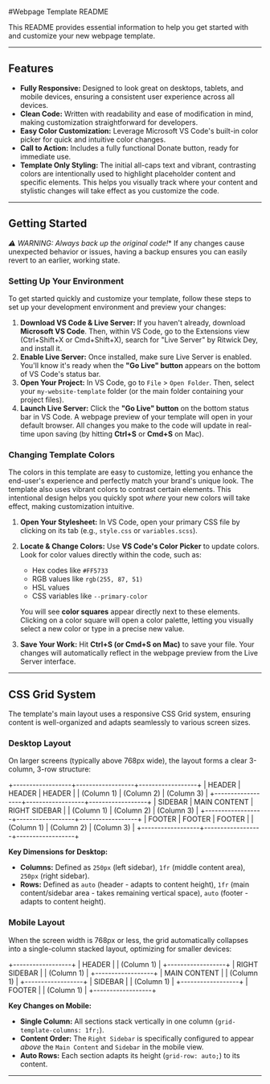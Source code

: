 #Webpage Template README

This README provides essential information to help you get started with and customize your new webpage template.

---

## Features

* **Fully Responsive:** Designed to look great on desktops, tablets, and mobile devices, ensuring a consistent user experience across all devices.
* **Clean Code:** Written with readability and ease of modification in mind, making customization straightforward for developers.
* **Easy Color Customization:** Leverage Microsoft VS Code's built-in color picker for quick and intuitive color changes.
* **Call to Action:** Includes a fully functional Donate button, ready for immediate use.
* **Template Only Styling:** The initial all-caps text and vibrant, contrasting colors are intentionally used to highlight placeholder content and specific elements. This helps you visually track where your content and stylistic changes will take effect as you customize the code.

---

## Getting Started

*⚠️ WARNING: Always back up the original code!** If any changes cause unexpected behavior or issues, having a backup ensures you can easily revert to an earlier, working state.

### Setting Up Your Environment

To get started quickly and customize your template, follow these steps to set up your development environment and preview your changes:

1.  **Download VS Code & Live Server:** If you haven't already, download **Microsoft VS Code**. Then, within VS Code, go to the Extensions view (Ctrl+Shift+X or Cmd+Shift+X), search for "Live Server" by Ritwick Dey, and install it.
2.  **Enable Live Server:** Once installed, make sure Live Server is enabled. You'll know it's ready when the **"Go Live" button** appears on the bottom of VS Code's status bar.
3.  **Open Your Project:** In VS Code, go to `File` > `Open Folder`. Then, select your `my-website-template` folder (or the main folder containing your project files).
4.  **Launch Live Server:** Click the **"Go Live" button** on the bottom status bar in VS Code. A webpage preview of your template will open in your default browser. All changes you make to the code will update in real-time upon saving (by hitting **Ctrl+S** or **Cmd+S** on Mac).

### Changing Template Colors

The colors in this template are easy to customize, letting you enhance the end-user's experience and perfectly match your brand's unique look. The template also uses vibrant colors to contrast certain elements. This intentional design helps you quickly spot *where* your new colors will take effect, making customization intuitive.

1.  **Open Your Stylesheet:** In VS Code, open your primary CSS file by clicking on its tab (e.g., `style.css` or `variables.scss`).
2.  **Locate & Change Colors:** Use **VS Code's Color Picker** to update colors. Look for color values directly within the code, such as:
    * Hex codes like `#FF5733`
    * RGB values like `rgb(255, 87, 51)`
    * HSL values
    * CSS variables like `--primary-color`

    You will see **color squares** appear directly next to these elements. Clicking on a color square will open a color palette, letting you visually select a new color or type in a precise new value.
3.  **Save Your Work:** Hit **Ctrl+S (or Cmd+S on Mac)** to save your file. Your changes will automatically reflect in the webpage preview from the Live Server interface.

---

## CSS Grid System

The template's main layout uses a responsive CSS Grid system, ensuring content is well-organized and adapts seamlessly to various screen sizes.

### Desktop Layout

On larger screens (typically above 768px wide), the layout forms a clear 3-column, 3-row structure:

+------------------+------------------+------------------+
|      HEADER      |      HEADER      |      HEADER      |
|    (Column 1)    |    (Column 2)    |    (Column 3)    |
+------------------+------------------+------------------+
|      SIDEBAR     |   MAIN CONTENT   |   RIGHT SIDEBAR  |
|    (Column 1)    |    (Column 2)    |    (Column 3)    |
+------------------+------------------+------------------+
|      FOOTER      |      FOOTER      |      FOOTER      |
|    (Column 1)    |    (Column 2)    |    (Column 3)    |
+------------------+------------------+------------------+


**Key Dimensions for Desktop:**

* **Columns:** Defined as `250px` (left sidebar), `1fr` (middle content area), `250px` (right sidebar).
* **Rows:** Defined as `auto` (header - adapts to content height), `1fr` (main content/sidebar area - takes remaining vertical space), `auto` (footer - adapts to content height).

### Mobile Layout

When the screen width is 768px or less, the grid automatically collapses into a single-column stacked layout, optimizing for smaller devices:

+------------------+
|      HEADER      |
|    (Column 1)    |
+------------------+
|   RIGHT SIDEBAR  |
|    (Column 1)    |
+------------------+
|   MAIN CONTENT   |
|    (Column 1)    |
+------------------+
|      SIDEBAR     |
|    (Column 1)    |
+------------------+
|      FOOTER      |
|    (Column 1)    |
+------------------+


**Key Changes on Mobile:**

* **Single Column:** All sections stack vertically in one column (`grid-template-columns: 1fr;`).
* **Content Order:** The `Right Sidebar` is specifically configured to appear *above* the `Main Content` and `Sidebar` in the mobile view.
* **Auto Rows:** Each section adapts its height (`grid-row: auto;`) to its content.

---